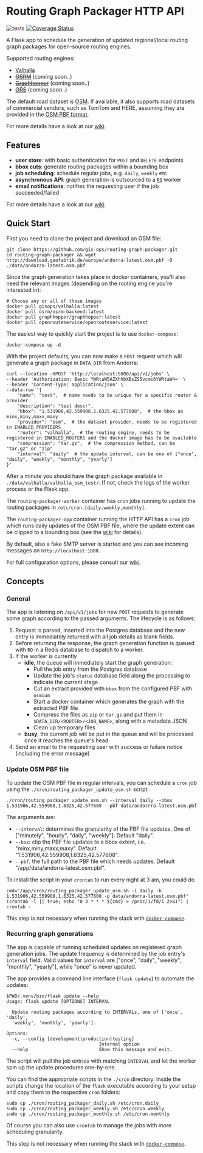 # Routing Graph Packager HTTP API

![tests](https://github.com/gis-ops/kadas-routing-packager/workflows/tests/badge.svg)
[![Coverage Status](https://coveralls.io/repos/github/gis-ops/kadas-routing-packager/badge.svg?branch=master)](https://coveralls.io/github/gis-ops/kadas-routing-packager?branch=master)

A Flask app to schedule the generation of updated regional/local routing graph packages for open-source routing engines.

Supported routing engines:
- [Valhalla](https://github.com/valhalla/valhalla)
- [~~OSRM~~](https://github.com/Project-OSRM/osrm-backend) (coming soon..)
- [~~Graphhopper~~](https://github.com/graphhopper/graphhopper/) (coming soon..)
- [~~ORS~~](https://github.com/GIScience/openrouteservice) (coming soon..)

The default road dataset is [OSM](openstreetmap.org). If available, it also supports road datasets of commercial vendors, such as TomTom and HERE, assuming they are provided in the [OSM PBF format](https://wiki.openstreetmap.org/wiki/PBF_Format#).

For more details have a look at our [wiki](https://github.com/gis-ops/osm-data-updater/wiki).

## Features

- **user store**: with basic authentication for `POST` and `DELETE` endpoints
- **bbox cuts**: generate routing packages within a bounding box
- **job scheduling**: schedule regular jobs, e.g. `daily`, `weekly` etc
- **asynchronous API**: graph generation is outsourced to a [`RQ`](https://github.com/rq/rq) worker
- **email notifications**: notifies the requesting user if the job succeeded/failed

For more details have a look at our [wiki](https://github.com/gis-ops/osm-data-updater/wiki).

## Quick Start

First you need to clone the project and download an OSM file:

```
git clone https://github.com/gis-ops/routing-graph-packager.git
cd routing-graph-packager && wget http://download.geofabrik.de/europe/andorra-latest.osm.pbf -O ./data/andorra-latest.osm.pbf
```

Since the graph generation takes place in docker containers, you'll also need the relevant images (depending on the routing engine you're interested in):

```
# Choose any or all of these images
docker pull gisops/valhalla:latest
docker pull osrm/osrm-backend:latest
docker pull graphhopper/graphhopper:latest
docker pull openrouteservice/openrouteservice:latest
```

The easiest way to quickly start the project is to use `docker-compose`:

```
docker-compose up -d
```

With the project defaults, you can now make a `POST` request which will generate a graph package in `DATA_DIR` from Andorra:

```
curl --location -XPOST 'http://localhost:5000/api/v1/jobs' \
--header 'Authorization: Basic YWRtaW5AZXhhbXBsZS5vcmc6YWRtaW4=' \
--header 'Content-Type: application/json' \
--data-raw '{
	"name": "test",  # name needs to be unique for a specific router & provider
	"description": "test descr",  
	"bbox": "1.531906,42.559908,1.6325,42.577608",  # the bbox as minx,miny,maxx,maxy
	"provider": "osm",  # the dataset provider, needs to be registered in ENABLED_PROVIDERS
	"router": "valhalla",  # the routing engine, needs to be registered in ENABLED_ROUTERS and the docker image has to be available
    "compression": "tar.gz",  # the compression method, can be "tar.gz" or "zip"
    "interval": "daily"  # the update interval, can be one of ["once", "daily", "weekly", "monthly", "yearly"]
}'
```

After a minute you should have the graph package available in `./data/valhalla/valhalla_osm_test/`. If not, check the logs of the worker process or the Flask app.

The `routing-packager-worker` container has `cron` jobs running to update the routing packages in `/etc/cron.[daily,weekly,monthly]`.

The `routing-packager-app` container running the HTTP API has a `cron` job which runs daily updates of the OSM PBF file, where the update extent can be clipped to a bounding box (see the [wiki](https://github.com/gis-ops/osm-data-updater/wiki/Configuration#complete-list) for details).

By default, also a fake SMTP server is started and you can see incoming messages on `http://localhost:1080`.

For full configuration options, please consult our [wiki](https://github.com/gis-ops/osm-data-updater/wiki).

## Concepts

### General

The app is listening on `/api/v1/jobs` for new `POST` requests to generate some graph according to the passed arguments. The lifecycle is as follows:

1. Request is parsed, inserted into the Postgres database and the new entry is immediately returned with all job details as blank fields.
2. Before returning the response, the graph generation function is queued with `RQ` in a Redis database to dispatch to a worker.
3. If the worker is currently
    - **idle**, the queue will immediately start the graph generation:
        - Pull the job entry from the Postgres database
        - Update the job's `status` database field along the processing to indicate the current stage 
        - Cut an extract provided with `bbox` from the configured PBF with `osmium`
        - Start a docker container which generates the graph with the extracted PBF file
        - Compress the files as `zip` or `tar.gz` and put them in `$DATA_DIR/<ROUTER>/<JOB_NAME>`, along with a metadata JSON
        - Clean up temporary files
    - **busy**, the current job will be put in the queue and will be processed once it reaches the queue's head
4. Send an email to the requesting user with success or failure notice (including the error message)

### Update OSM PBF file

To update the OSM PBF file in regular intervals, you can schedule a `cron` job using the `./cron/routing_packager_update_osm.sh` script:

```
./cron/routing_packager_update_osm.sh --interval daily --bbox 1.531906,42.559908,1.6325,42.577608 --pbf data/andorrra-latest.osm.pbf
```

The arguments are:
- `--interval`: determines the granularity of the PBF file updates. One of ["minutely", "hourly", "daily", "weekly"]. Default "daily".
- `--box`: clip the PBF file updates to a bbox extent, i.e. "minx,miny,maxx,maxy". Default "1.531906,42.559908,1.6325,42.577608".
- `--pbf`: the full path to the PBF file which needs updates. Default "/app/data/andorra-latest.osm.pbf".

To install the script in your `crontab` to run every night at 3 am, you could do

```
cmd="/app/cron/routing_packager_update_osm.sh -i daily -b 1.531906,42.559908,1.6325,42.577608 -p data/andorra-latest.osm.pbf"
(crontab -l || true; echo "0 3 * * * ${cmd} > /proc/1/fd/1 2>&1") | crontab -
```

This step is not necessary when running the stack with [`docker-compose`](https://github.com/gis-ops/routing-graph-packager/wiki/Installation#docker-installation).

### Recurring graph generations

The app is capable of running scheduled updates on registered graph generation jobs. The update frequency is determined by the job entry's `interval` field. Valid values for `interval` are ["once", "daily", "weekly", "monthly", "yearly"], while "once" is never updated.

The app provides a command line interface (`flask update`) to automate the updates:

```
$PWD/.venv/bin/flask update --help 
Usage: flask update [OPTIONS] INTERVAL

  Update routing packages according to INTERVALs, one of ['once', 'daily',
  'weekly', 'monthly', 'yearly'].

Options:
  -c, --config [development|production|testing]
                                  Internal option
  --help                          Show this message and exit.
```

The script will pull the job entries with matching `INTERVAL` and let the worker spin up the update procedures one-by-one. 

You can find the appropriate scripts in the `./cron` directory. Inside the scripts change the location of the `flask` executable according to your setup and copy them to the respective `cron` folders:

```
sudo cp ./cron/routing_packager_daily.sh /etc/cron.daily
sudo cp ./cron/routing_packager_weekly.sh /etc/cron.weekly
sudo cp ./cron/routing_packager_monthly.sh /etc/cron.monthly
```

Of course you can also use `crontab` to manage the jobs with more scheduling granularity.

This step is not necessary when running the stack with [`docker-compose`](https://github.com/gis-ops/routing-graph-packager/wiki/Installation#docker-installation).
